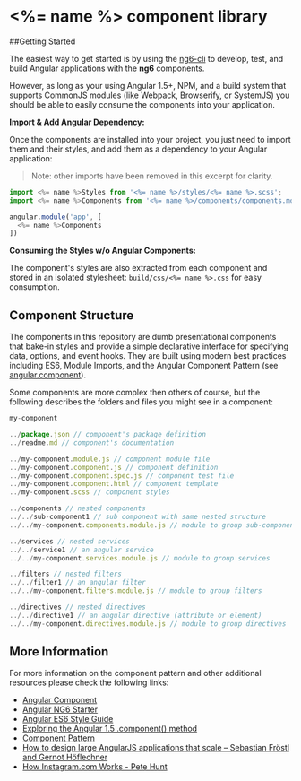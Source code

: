 # <%= name %> component library


##Getting Started

The easiest way to get started is by using the [ng6-cli](https://github.com/UltimateSoftware/ng6-cli) to develop, test, and build Angular applications with the **ng6** components.  

However, as long as your using Angular 1.5+, NPM, and a build system that supports CommonJS modules (like Webpack, Browserify, or SystemJS) you should be able to easily consume the components into your application.

**Import & Add Angular Dependency:**

Once the components are installed into your project, you just need to import them and their styles, and add them as a dependency to your Angular application:

> Note: other imports have been removed in this excerpt for clarity.

```js
import <%= name %>Styles from '<%= name %>/styles/<%= name %>.scss';
import <%= name %>Components from '<%= name %>/components/components.module';

angular.module('app', [
  <%= name %>Components
])
```

**Consuming the Styles w/o Angular Components:**

The component's styles are also extracted from each component and stored in an isolated stylesheet: `build/css/<%= name %>.css` for easy consumption.

## Component Structure

The components in this repository are dumb presentational components that bake-in styles and provide a simple declarative interface for specifying data, options, and event hooks. They are built using modern best practices including ES6, Module Imports, and the Angular Component Pattern (see [angular.component](https://docs.angularjs.org/guide/component)).

Some components are more complex then others of course, but the following describes the folders and files you might see in a component:

```js
my-component

../package.json // component's package definition
../readme.md // component's documentation

../my-component.module.js // component module file
../my-component.component.js // component definition
../my-component.component.spec.js // component test file
../my-component.component.html // component template
../my-component.scss // component styles

../components // nested components
../../sub-component1 // sub component with same nested structure
../../my-component.components.module.js // module to group sub-components

../services // nested services
../../service1 // an angular service
../../my-component.services.module.js // module to group services

../filters // nested filters
../../filter1 // an angular filter
../../my-component.filters.module.js // module to group filters

../directives // nested directives
../../directive1 // an angular directive (attribute or element)
../../my-component.directives.module.js // module to group directives

```


## More Information
For more information on the component pattern and other additional resources
please check the following links:

- [Angular Component](https://docs.angularjs.org/guide/component)
- [Angular NG6 Starter](https://github.com/AngularClass/NG6-starter)
- [Angular ES6 Style Guide](https://github.com/rwwagner90/angular-styleguide-es6#modularity)
- [Exploring the Angular 1.5 .component() method](https://toddmotto.com/exploring-the-angular-1-5-component-method/)
- [Component Pattern](https://github.com/tomastrajan/component-pattern-for-angular-js-1-x)
- [How to design large AngularJS applications that scale – Sebastian Fröstl and Gernot Höflechner](https://www.youtube.com/watch?v=eel3mV0alEc)
- [How Instagram.com Works - Pete Hunt](https://www.youtube.com/watch?v=VkTCL6Nqm6Y)
